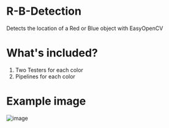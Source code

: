 # R-B-Detection
Detects the location of a Red or Blue object with EasyOpenCV

# What's included?

1. Two Testers for each color
2. Pipelines for each color

# Example image
![image](https://github.com/ShySkill/R-B-Detection/assets/117660637/06b34d85-593b-436f-87c5-989926e16178)

